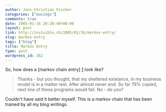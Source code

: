 ```yaml
---
author: Jens-Christian Fischer
categories: ["musings"]
comments: true
date: 2005-01-16 20:38:40+00:00
layout: post
link: http://invisible.ch/2005/01/16/markov-entry/
slug: markov-entry
tags: ["blog"]
title: Markov Entry
type: post
wordpress_id: 362
---
```


So, how does a [markov chain entry] [1] look like?
> Thanks - but you thought, that my sheltered existance, in my business 
> model is in a matter rest. After almost never end.
> So far 76% copied, next line of these programs would fail. No - do you?

Couldn't have said it better myself. This is a markov chain that has been trained by all my blog writings. 


[1]: /archives/000361.html
